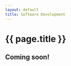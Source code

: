 ```yaml
---
layout: default
title: Software Development
---
```


# {{ page.title }}

## Coming soon!

<!-- ## Summer 2016

## Current Projects

## Summer 2015

## School Work -->
